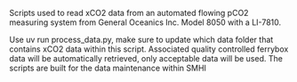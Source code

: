 Scripts used to read xCO2 data from an automated flowing pCO2 measuring system from General Oceanics Inc. Model 8050 with a LI-7810.

Use uv run process_data.py, make sure to update which data folder that contains xCO2 data within this script. Associated quality controlled ferrybox data will be automatically retrieved, only acceptable data will be used. The scripts are built for the data maintenance within SMHI